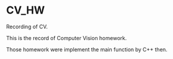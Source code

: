 # CV_HW

Recording of CV.

This is the record of Computer Vision homework.

Those homework were implement the main function by C++ then.
